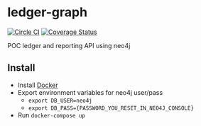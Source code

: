 # ledger-graph
[![Circle CI](https://circleci.com/gh/dannydavidson/ledger-graph/tree/master.svg?style=svg)](https://circleci.com/gh/dannydavidson/ledger-graph/tree/master)
[![Coverage Status](https://coveralls.io/repos/github/dannydavidson/ledger-graph/badge.svg?branch=master)](https://coveralls.io/github/dannydavidson/ledger-graph?branch=master)

POC ledger and reporting API using neo4j

## Install
- Install [Docker](https://docs.docker.com/engine/installation/mac/)
- Export environment variables for neo4j user/pass
  - `export DB_USER=neo4j`
  - `export DB_PASS={PASSWORD_YOU_RESET_IN_NEO4J_CONSOLE}`
- Run `docker-compose up`
